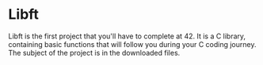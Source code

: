 # Libft
Libft is the first project that you'll have to complete at 42. 
It is a C library, containing basic functions that will follow you during your C coding journey.
The subject of the project is in the downloaded files.
